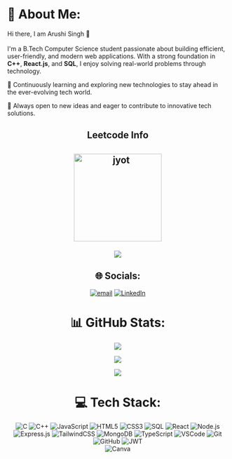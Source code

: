 # 💫 About Me:
Hi there, I am Arushi Singh 👋<br><br>
I'm a B.Tech Computer Science student passionate about building efficient, user-friendly, and modern web applications. With a strong foundation in **C++**, **React.js**, and **SQL**, I enjoy solving real-world problems through technology.

🌱 Continuously learning and exploring new technologies to stay ahead in the ever-evolving tech world.

🤝 Always open to new ideas and eager to contribute to innovative tech solutions.

<div align="center"> 
<h2 align="center">Leetcode Info<h2>  
<p align="center">
  <a href="https://leetcode.com/arushisingh2666/" target="_blank"><img align="center" src="https://assets.leetcode.com/static_assets/others/2550.gif" alt="jyot" height="200" width="200" /></a>
</p>



<p align="center">
  <img  align=top flex-grow=1 src="https://leetcard.jacoblin.cool/arushisingh2666?theme=dark&font=Nunito&ext=heatmap" />  
</p>



## 🌐 Socials:
[![email](https://img.shields.io/badge/Email-D14836?logo=gmail&logoColor=white)](mailto:arushisingh20dec@gmail.com)
[![LinkedIn](https://img.shields.io/badge/LinkedIn-%230077B5.svg?logo=linkedin&logoColor=white)](https://www.linkedin.com/in/arushisingh967072)  



# 📊 GitHub Stats:
![](https://github-readme-stats.vercel.app/api?username=arushisingh967072&theme=blue_navy&hide_border=true&include_all_commits=true&count_private=true)<br/>

![](https://github-readme-stats.vercel.app/api/top-langs/?username=arushisingh967072&theme=blue_navy&hide_border=true&include_all_commits=true&count_private=true&layout=compact)



[![](https://visitcount.itsvg.in/api?id=arushisingh967072&icon=0&color=1)](https://visitcount.itsvg.in)


# 💻 Tech Stack:
![C](https://img.shields.io/badge/c-%2300599C.svg?style=for-the-badge&logo=c&logoColor=white) 
![C++](https://img.shields.io/badge/c++-%2300599C.svg?style=for-the-badge&logo=c%2B%2B&logoColor=white) 
![JavaScript](https://img.shields.io/badge/javascript-%23323330.svg?style=for-the-badge&logo=javascript&logoColor=%23F7DF1E) 
![HTML5](https://img.shields.io/badge/html5-%23E34F26.svg?style=for-the-badge&logo=html5&logoColor=white) 
![CSS3](https://img.shields.io/badge/css3-%231572B6.svg?style=for-the-badge&logo=css3&logoColor=white) 
![SQL](https://img.shields.io/badge/sql-%230074C1.svg?style=for-the-badge&logo=mysql&logoColor=white) 
![React](https://img.shields.io/badge/react-%2320232a.svg?style=for-the-badge&logo=react&logoColor=%2361DAFB) 
![Node.js](https://img.shields.io/badge/node.js-6DA55F?style=for-the-badge&logo=node.js&logoColor=white) 
![Express.js](https://img.shields.io/badge/express.js-%23404d59.svg?style=for-the-badge&logo=express&logoColor=%2361DAFB) 
![TailwindCSS](https://img.shields.io/badge/tailwindcss-%2338B2AC.svg?style=for-the-badge&logo=tailwind-css&logoColor=white)
![MongoDB](https://img.shields.io/badge/MongoDB-%234ea94b.svg?style=for-the-badge&logo=mongodb&logoColor=white) 
![TypeScript](https://img.shields.io/badge/typescript-%23007ACC.svg?style=for-the-badge&logo=typescript&logoColor=white) 
![VSCode](https://img.shields.io/badge/VSCode-%23007ACC.svg?style=for-the-badge&logo=visual-studio-code&logoColor=white) 
![Git](https://img.shields.io/badge/git-%23F05033.svg?style=for-the-badge&logo=git&logoColor=white) 
![GitHub](https://img.shields.io/badge/github-%23121011.svg?style=for-the-badge&logo=github&logoColor=white) 
![JWT](https://img.shields.io/badge/JWT-black?style=for-the-badge&logo=JSON%20web%20tokens)  
![Canva](https://img.shields.io/badge/Canva-%2300C4CC.svg?style=for-the-badge&logo=Canva&logoColor=white) 




</div>
